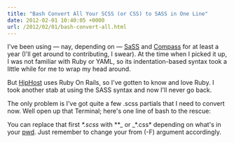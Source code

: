 ```yaml
---
title: "Bash Convert All Your SCSS (or CSS) to SASS in One Line"
date: 2012-02-01 10:40:05 +0000
url: /2012/02/01/bash-convert-all.html
---
```


I've been using — nay, depending on — [SaSS](http://sass-lang.com) and [Compass](http://compass-style.org) for at least a year (I'll get around to contributing, I swear). At the time when I picked it up, I was not familiar with Ruby or YAML, so its indentation-based syntax took a little while for me to wrap my head around.

But [HipHost](http://hiphost.com) uses Ruby On Rails, so I've gotten to know and love Ruby. I took another stab at using the SASS syntax and now I'll never go back.

The only problem is I've got quite a few .scss partials that I need to convert now. Well open up that Terminal; here's one line of bash to the rescue:

<script src="https://gist.github.com/1717578.js?file=gistfile1.txt"></script>

You can replace that first _\*.scss_ with \*\*_ or _\*.css\* depending on what's in your [pwd](http://en.wikipedia.org/wiki/Pwd). Just remember to change your from (-F) argument accordingly.
